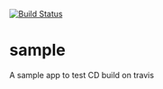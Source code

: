 [![Build Status](https://travis-ci.org/ultrabrew/sample.svg?branch=master)](https://travis-ci.org/ultrabrew/sample)

# sample
A sample app to test CD build on travis
